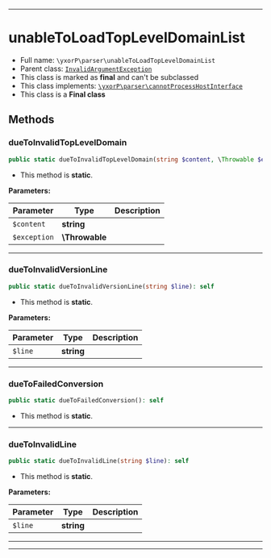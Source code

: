 ***

# unableToLoadTopLevelDomainList





* Full name: `\yxorP\parser\unableToLoadTopLevelDomainList`
* Parent class: [`InvalidArgumentException`](../../InvalidArgumentException.md)
* This class is marked as **final** and can't be subclassed
* This class implements:
[`\yxorP\parser\cannotProcessHostInterface`](./cannotProcessHostInterface.md)
* This class is a **Final class**




## Methods


### dueToInvalidTopLevelDomain



```php
public static dueToInvalidTopLevelDomain(string $content, \Throwable $exception = null): self
```



* This method is **static**.




**Parameters:**

| Parameter | Type | Description |
|-----------|------|-------------|
| `$content` | **string** |  |
| `$exception` | **\Throwable** |  |




***

### dueToInvalidVersionLine



```php
public static dueToInvalidVersionLine(string $line): self
```



* This method is **static**.




**Parameters:**

| Parameter | Type | Description |
|-----------|------|-------------|
| `$line` | **string** |  |




***

### dueToFailedConversion



```php
public static dueToFailedConversion(): self
```



* This method is **static**.







***

### dueToInvalidLine



```php
public static dueToInvalidLine(string $line): self
```



* This method is **static**.




**Parameters:**

| Parameter | Type | Description |
|-----------|------|-------------|
| `$line` | **string** |  |




***


***

